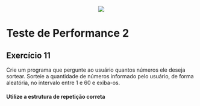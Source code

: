 <p align="center">
	<img src="https://www.infnet.edu.br/infnet/wp-content/themes/infnet.homepage//assets/img/LogoInfnetRodape.png"/>
</p>

# Teste de Performance 2

## Exercício 11

Crie um programa que pergunte ao usuário quantos números ele deseja sortear. Sorteie a quantidade de números informado pelo usuário, de forma aleatória, no intervalo entre 1 e 60 e exiba-os.

#### Utilize a estrutura de repetição correta
